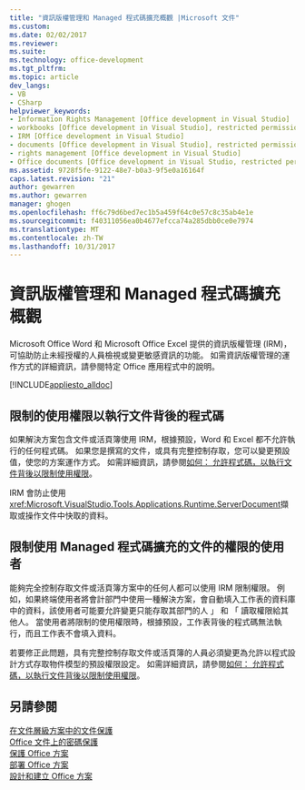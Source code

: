 ```yaml
---
title: "資訊版權管理和 Managed 程式碼擴充概觀 |Microsoft 文件"
ms.custom: 
ms.date: 02/02/2017
ms.reviewer: 
ms.suite: 
ms.technology: office-development
ms.tgt_pltfrm: 
ms.topic: article
dev_langs:
- VB
- CSharp
helpviewer_keywords:
- Information Rights Management [Office development in Visual Studio]
- workbooks [Office development in Visual Studio], restricted permissions
- IRM [Office development in Visual Studio]
- documents [Office development in Visual Studio], restricted permissions
- rights management [Office development in Visual Studio]
- Office documents [Office development in Visual Studio, restricted permissions
ms.assetid: 9728f5fe-9122-48e7-b0a3-9f5e0a16164f
caps.latest.revision: "21"
author: gewarren
ms.author: gewarren
manager: ghogen
ms.openlocfilehash: ff6c79d6bed7ec1b5a459f64c0e57c8c35ab4e1e
ms.sourcegitcommit: f40311056ea0b4677efcca74a285dbb0ce0e7974
ms.translationtype: MT
ms.contentlocale: zh-TW
ms.lasthandoff: 10/31/2017
---
```

# <a name="information-rights-management-and-managed-code-extensions-overview"></a>資訊版權管理和 Managed 程式碼擴充概觀
  Microsoft Office Word 和 Microsoft Office Excel 提供的資訊版權管理 (IRM)，可協助防止未經授權的人員檢視或變更敏感資訊的功能。 如需資訊版權管理的運作方式的詳細資訊，請參閱特定 Office 應用程式中的說明。  
  
 [!INCLUDE[appliesto_alldoc](../vsto/includes/appliesto-alldoc-md.md)]  
  
## <a name="running-code-behind-documents-with-restricted-permissions"></a>限制的使用權限以執行文件背後的程式碼  
 如果解決方案包含文件或活頁簿使用 IRM，根據預設，Word 和 Excel 都不允許執行的任何程式碼。 如果您是撰寫的文件，或具有完整控制存取，您可以變更預設值，使您的方案運作方式。 如需詳細資訊，請參閱[如何： 允許程式碼，以執行文件背後以限制使用權限](../vsto/how-to-permit-code-to-run-behind-documents-with-restricted-permissions.md)。  
  
 IRM 會防止使用<xref:Microsoft.VisualStudio.Tools.Applications.Runtime.ServerDocument>擷取或操作文件中快取的資料。  
  
## <a name="end-users-restricting-permissions-to-documents-that-use-managed-code-extensions"></a>限制使用 Managed 程式碼擴充的文件的權限的使用者  
 能夠完全控制存取文件或活頁簿方案中的任何人都可以使用 IRM 限制權限。 例如，如果終端使用者將會計部門中使用一種解決方案，會自動填入工作表的資料庫中的資料，該使用者可能要允許變更只能存取其部門的人 」 和 「 讀取權限給其他人。 當使用者將限制的使用權限時，根據預設，工作表背後的程式碼無法執行，而且工作表不會填入資料。  
  
 若要修正此問題，具有完整控制存取文件或活頁簿的人員必須變更為允許以程式設計方式存取物件模型的預設權限設定。 如需詳細資訊，請參閱[如何： 允許程式碼，以執行文件背後以限制使用權限](../vsto/how-to-permit-code-to-run-behind-documents-with-restricted-permissions.md)。  
  
## <a name="see-also"></a>另請參閱  
 [在文件層級方案中的文件保護](../vsto/document-protection-in-document-level-solutions.md)   
 [Office 文件上的密碼保護](../vsto/password-protection-on-office-documents.md)   
 [保護 Office 方案](../vsto/securing-office-solutions.md)   
 [部署 Office 方案](../vsto/deploying-an-office-solution.md)   
 [設計和建立 Office 方案](../vsto/designing-and-creating-office-solutions.md)  
  
  